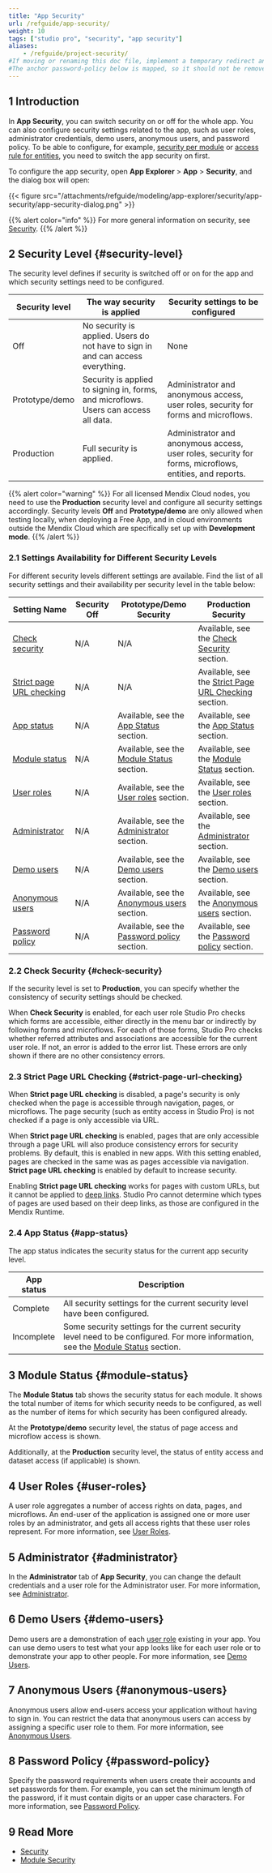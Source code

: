 ```yaml
---
title: "App Security"
url: /refguide/app-security/
weight: 10
tags: ["studio pro", "security", "app security"]
aliases:
    - /refguide/project-security/
#If moving or renaming this doc file, implement a temporary redirect and let the respective team know they should update the URL in the product. See Mapping to Products for more details.
#The anchor password-policy below is mapped, so it should not be removed or changed
---
```


## 1 Introduction

In **App Security**, you can switch security on or off for the whole app. You can also configure security settings related to the app, such as user roles, administrator credentials, demo users, anonymous users, and password policy. To be able to configure, for example, [security per module](/refguide/module-security/) or [access rule for entities](/refguide/access-rules/), you need to switch the app security on first. 

To configure the app security, open **App Explorer** > **App** > **Security**, and the dialog box will open:

{{< figure src="/attachments/refguide/modeling/app-explorer/security/app-security/app-security-dialog.png" >}}

{{% alert color="info" %}}
For more general information on security, see [Security](/refguide/security/).
{{% /alert %}}

## 2 Security Level {#security-level}

The security level defines if security is switched off or on for the app and which security settings need to be configured.

| Security level | The way security is applied | Security settings to be configured |
| --- | --- | --- |
| Off | No security is applied. Users do not have to sign in and can access everything. | None |
| Prototype/demo | Security is applied to signing in, forms, and microflows. Users can access all data. | Administrator and anonymous access, user roles, security for forms and microflows. |
| Production | Full security is applied. | Administrator and anonymous access, user roles, security for forms, microflows, entities, and reports. |

{{% alert color="warning" %}}
For all licensed Mendix Cloud nodes, you need to use the **Production** security level and configure all security settings accordingly. Security levels **Off** and **Prototype/demo** are only allowed when testing locally, when deploying a Free App, and in cloud environments outside the Mendix Cloud which are specifically set up with **Development mode**. 
{{% /alert %}}

### 2.1 Settings Availability for Different Security Levels

For different security levels different settings are available. Find the list of all security settings and their availability per security level in the table below: 

| Setting Name                        | Security Off | Prototype/Demo Security                                      | Production Security                                          |
| ----------------------------------- | ------------ | ------------------------------------------------------------ | ------------------------------------------------------------ |
| [Check security](#check-security)   | N/A          | N/A                                                          | Available, see the [Check Security](#check-security) section. |
| [Strict page URL checking](#strict-page-url-checking) | N/A | N/A | Available, see the [Strict Page URL Checking](#strict-page-url-checking) section. |
| [App status](#app-status)   | N/A          | Available, see the [App Status](#app-status) section. | Available, see the [App Status](#app-status) section. |
| [Module status](#module-status)     | N/A          | Available, see the [Module Status](#module-status) section.  | Available, see the [Module Status](#module-status) section.  |
| [User roles](#user-roles)           | N/A          | Available, see the [User roles](#user-roles) section.        | Available, see the [User roles](#user-roles) section.        |
| [Administrator](#administrator)     | N/A          | Available, see the [Administrator](#administrator) section.  | Available, see the [Administrator](#administrator) section.  |
| [Demo users](#demo-users)           | N/A          | Available, see the [Demo users](#demo-users) section.        | Available, see the [Demo users](#demo-users) section.        |
| [Anonymous users](#anonymous-users) | N/A          | Available, see the [Anonymous users](#anonymous-users) section. | Available, see the [Anonymous users](#anonymous-users) section. |
| [Password policy](#password-policy) | N/A          | Available, see the [Password policy](#password-policy) section. | Available, see the [Password policy](#password-policy) section. |

### 2.2 Check Security {#check-security}

If the security level is set to **Production**, you can specify whether the consistency of security settings should be checked. 

When **Check Security** is enabled, for each user role Studio Pro checks which forms are accessible, either directly in the menu bar or indirectly by following forms and microflows. For each of those forms, Studio Pro checks whether referred attributes and associations are accessible for the current user role. If not, an error is added to the error list. These errors are only shown if there are no other consistency errors.

### 2.3 Strict Page URL Checking {#strict-page-url-checking}

When **Strict page URL checking** is disabled, a page's security is only checked when the page is accessible through navigation, pages, or microflows. The page security (such as entity access in Studio Pro) is not checked if a page is only accessible via URL.

When **Strict page URL checking** is enabled, pages that are only accessible through a page URL will also produce consistency errors for security problems. By default, this is enabled in new apps. With this setting enabled, pages are checked in the same was as pages accessible via navigation. **Strict page URL checking** is enabled by default to increase  security.

Enabling **Strict page URL checking** works for pages with custom URLs, but it cannot be applied to [deep links](/appstore/modules/deep-link/). Studio Pro cannot determine which types of pages are used based on their deep links, as those are configured in the Mendix Runtime.

### 2.4 App Status {#app-status}

The app status indicates the security status for the current app security level.

| App status | Description |
| --- | --- |
| Complete | All security settings for the current security level have been configured. |
| Incomplete | Some security settings for the current security level need to be configured. For more information, see the [Module Status](#module-status) section. |

## 3 Module Status {#module-status}

The **Module Status** tab shows the security status for each module. It shows the total number of items for which security needs to be configured, as well as the number of items for which security has been configured already. 

At the **Prototype/demo** security level, the status of page access and microflow access is shown.

Additionally, at the **Production** security level, the status of entity access and dataset access (if applicable) is shown.

## 4 User Roles {#user-roles}

A user role aggregates a number of access rights on data, pages, and microflows. An end-user of the application is assigned one or more user roles by an administrator, and gets all access rights that these user roles represent. For more information, see [User Roles](/refguide/user-roles/).

## 5 Administrator {#administrator}

In the **Administrator** tab of **App Security**, you can change the default credentials and a user role for the Administrator user. For more information, see [Administrator](/refguide/administrator/). 

## 6 Demo Users {#demo-users}

Demo users are a demonstration of each [user role](/refguide/user-roles/) existing in your app. You can use demo users to test what your app looks like for each user role or to demonstrate your app to other people. For more information, see [Demo Users](/refguide/demo-users/). 

## 7 Anonymous Users {#anonymous-users}

Anonymous users allow end-users access your application without having to sign in. You can restrict the data that anonymous users can access by assigning a specific user role to them. For more information, see [Anonymous Users](/refguide/anonymous-users/).

## 8 Password Policy {#password-policy}

Specify the password requirements when users create their accounts and set passwords for them. For example, you can set the minimum length of the password, if it must contain digits or an upper case characters. For more information, see [Password Policy](/refguide/password-policy/). 

## 9 Read More

* [Security](/refguide/security/)
* [Module Security](/refguide/module-security/)
